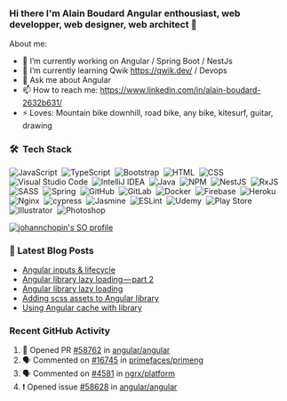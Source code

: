 ### Hi there I'm Alain Boudard Angular enthousiast, web developper, web designer, web architect 👋

About me:

- 🔭 I’m currently working on Angular / Spring Boot / NestJs
- 🌱 I’m currently learning Qwik https://qwik.dev/ / Devops
- 💬 Ask me about Angular
- 📫 How to reach me: https://www.linkedin.com/in/alain-boudard-2632b631/
- ⚡ Loves: Mountain bike downhill, road bike, any bike, kitesurf, guitar, drawing

### 🛠 &nbsp;Tech Stack

![JavaScript](https://img.shields.io/badge/-JavaScript-%23EEEEEE?style=flat&logo=javascript)&nbsp;
![TypeScript](https://img.shields.io/badge/typescript-%23EEEEEE.svg?style=flat&logo=typescript&logoColor=007ACC)&nbsp;
![Bootstrap](https://img.shields.io/badge/-Bootstrap-%23EEEEEE?style=flat&logo=bootstrap&logoColor=563D7C)&nbsp;
![HTML](https://img.shields.io/badge/-HTML-%23EEEEEE?style=flat&logo=HTML5)&nbsp;
![CSS](https://img.shields.io/badge/-CSS-%23EEEEEE?style=flat&logo=CSS3&logoColor=1572B6)&nbsp;
![Visual Studio Code](https://img.shields.io/badge/-Visual%20Studio%20Code-%23EEEEEE?style=flat&logo=visual-studio-code&logoColor=007ACC)&nbsp;
![IntelliJ IDEA](https://img.shields.io/badge/IntelliJIDEA-%23EEEEEE.svg?style=flat&logo=intellij-idea&logoColor=000000)&nbsp;
![Java](https://img.shields.io/badge/java-%23EEEEEE.svg?style=flat&logo=java&logoColor=ed8b00)&nbsp;
![NPM](https://img.shields.io/badge/NPM-%23EEEEEE.svg?style=flat&logo=npm&logoColor=white)&nbsp;
![NestJS](https://img.shields.io/badge/nestjs-%23EEEEEE.svg?style=flat&logo=nestjs&logoColor=E0234E)&nbsp;
![RxJS](https://img.shields.io/badge/rxjs-%23EEEEEE.svg?style=flat&logo=reactivex&logoColor=B7178C)&nbsp;
![SASS](https://img.shields.io/badge/SASS-%23EEEEEE.svg?style=flat&logo=SASS&logoColor=hotpink)&nbsp;
![Spring](https://img.shields.io/badge/spring-%23EEEEEE.svg?style=flat&logo=spring&logoColor=6DB33F)&nbsp;
![GitHub](https://img.shields.io/badge/github-%23EEEEEE.svg?style=flat&logo=github&logoColor=000000)&nbsp;
![GitLab](https://img.shields.io/badge/gitlab-%23EEEEEE.svg?style=flat&logo=gitlab&logoColor=white)&nbsp;
![Docker](https://img.shields.io/badge/docker-%23EEEEEE.svg?style=flat&logo=docker&logoColor=0db7ed)&nbsp;
![Firebase](https://img.shields.io/badge/firebase-%23EEEEEE.svg?style=flat&logo=firebase)&nbsp;
![Heroku](https://img.shields.io/badge/heroku-%23EEEEEE.svg?style=flat&logo=heroku&logoColor=430098)&nbsp;
![Nginx](https://img.shields.io/badge/nginx-%23EEEEEE.svg?style=flat&logo=nginx&logoColor=009639)&nbsp;
![cypress](https://img.shields.io/badge/-cypress-%23EEEEEE?style=flat&logo=cypress&logoColor=058a5e)&nbsp;
![Jasmine](https://img.shields.io/badge/-Jasmine-%23EEEEEE?style=flat&logo=Jasmine&logoColor=8A4182)&nbsp;
![ESLint](https://img.shields.io/badge/ESLint-%23EEEEEE?style=flat&logo=eslint&logoColor=4B3263)&nbsp;
![Udemy](https://img.shields.io/badge/Udemy-%23EEEEEE?style=flat&logo=Udemy&logoColor=A435F0)&nbsp;
![Play Store](https://img.shields.io/badge/Google_Play-%23EEEEEE?style=flat&logo=google-play&logoColor=39bfeb)&nbsp;
![Illustrator](https://img.shields.io/badge/adobeillustrator-%23EEEEEE.svg?style=flat&logo=adobeillustrator&logoColor=FF9A00)&nbsp;
![Photoshop](https://img.shields.io/badge/adobephotoshop-%23EEEEEE.svg?style=flat&logo=adobephotoshop&logoColor=31A8FF)&nbsp;

[![johannchopin's SO profile](https://stackoverflow-readme-profile.johannchopin.fr/profile/1903940)](https://stackoverflow.com/users/1903940/alain-boudard)

### 📕 Latest Blog Posts

<!-- BLOG-POST-LIST:START -->
- [Angular inputs &amp; lifecycle](https://coco-boudard.medium.com/angular-inputs-lifecycle-3f12f1d04025?source=rss-8b3c3c9ad7a2------2)
- [Angular library lazy loading — part 2](https://coco-boudard.medium.com/angular-library-lazy-loading-part-2-f26f6d4d2748?source=rss-8b3c3c9ad7a2------2)
- [Angular library lazy loading](https://coco-boudard.medium.com/angular-library-lazy-loading-897b3064e479?source=rss-8b3c3c9ad7a2------2)
- [Adding scss assets to Angular library](https://coco-boudard.medium.com/adding-scss-assets-to-angular-library-33a9ed0654fa?source=rss-8b3c3c9ad7a2------2)
- [Using Angular cache with library](https://coco-boudard.medium.com/using-angular-cache-with-library-1744e5b8627b?source=rss-8b3c3c9ad7a2------2)
<!-- BLOG-POST-LIST:END -->

### Recent GitHub Activity

<!--START_SECTION:activity-->
1. 💪 Opened PR [#58762](https://github.com/angular/angular/pull/58762) in [angular/angular](https://github.com/angular/angular)
2. 🗣 Commented on [#16745](https://github.com/primefaces/primeng/issues/16745#issuecomment-2484213345) in [primefaces/primeng](https://github.com/primefaces/primeng)
3. 🗣 Commented on [#4581](https://github.com/ngrx/platform/issues/4581#issuecomment-2476565979) in [ngrx/platform](https://github.com/ngrx/platform)
4. ❗ Opened issue [#58628](https://github.com/angular/angular/issues/58628) in [angular/angular](https://github.com/angular/angular)
<!--END_SECTION:activity-->
